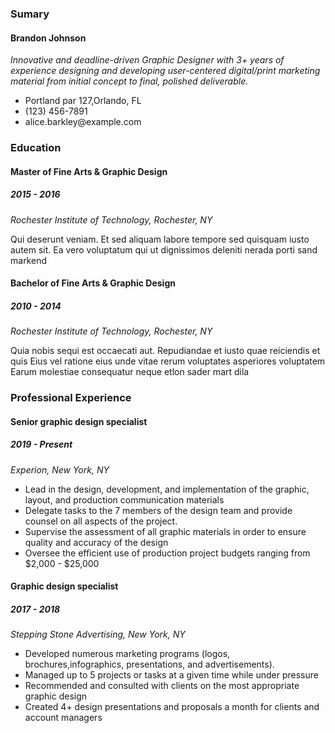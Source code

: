 <div class="col-lg-6" data-aos="fade-up" data-aos-delay="100">
  <h3 class="resume-title">Sumary</h3>

  <div class="resume-item pb-0">
    <h4>Brandon Johnson</h4>
    <p><em>Innovative and deadline-driven Graphic Designer with 3+ years of experience designing and developing user-centered digital/print marketing material from initial concept to final, polished deliverable.</em></p>
    <ul>
      <li>Portland par 127,Orlando, FL</li>
      <li>(123) 456-7891</li>
      <li>alice.barkley@example.com</li>
    </ul>
  </div>

  <h3 class="resume-title">Education</h3>
  <div class="resume-item">
    <h4>Master of Fine Arts &amp; Graphic Design</h4>
    <h5>2015 - 2016</h5>
    <p><em>Rochester Institute of Technology, Rochester, NY</em></p>
    <p>Qui deserunt veniam. Et sed aliquam labore tempore sed quisquam iusto autem sit. Ea vero voluptatum qui ut dignissimos deleniti nerada porti sand markend</p>
  </div>

  <div class="resume-item">
    <h4>Bachelor of Fine Arts &amp; Graphic Design</h4>
    <h5>2010 - 2014</h5>
    <p><em>Rochester Institute of Technology, Rochester, NY</em></p>
    <p>Quia nobis sequi est occaecati aut. Repudiandae et iusto quae reiciendis et quis Eius vel ratione eius unde vitae rerum voluptates asperiores voluptatem Earum molestiae consequatur neque etlon sader mart dila</p>
  </div>

</div>

<div class="col-lg-6" data-aos="fade-up" data-aos-delay="200">
  <h3 class="resume-title">Professional Experience</h3>
  <div class="resume-item">
    <h4>Senior graphic design specialist</h4>
    <h5>2019 - Present</h5>
    <p><em>Experion, New York, NY </em></p>
    <ul>
      <li>Lead in the design, development, and implementation of the graphic, layout, and production communication materials</li>
      <li>Delegate tasks to the 7 members of the design team and provide counsel on all aspects of the project. </li>
      <li>Supervise the assessment of all graphic materials in order to ensure quality and accuracy of the design</li>
      <li>Oversee the efficient use of production project budgets ranging from $2,000 - $25,000</li>
    </ul>
  </div>

  <div class="resume-item">
    <h4>Graphic design specialist</h4>
    <h5>2017 - 2018</h5>
    <p><em>Stepping Stone Advertising, New York, NY</em></p>
    <ul>
      <li>Developed numerous marketing programs (logos, brochures,infographics, presentations, and advertisements).</li>
      <li>Managed up to 5 projects or tasks at a given time while under pressure</li>
      <li>Recommended and consulted with clients on the most appropriate graphic design</li>
      <li>Created 4+ design presentations and proposals a month for clients and account managers</li>
    </ul>
  </div>

</div>
